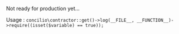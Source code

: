 Not ready for production yet...

Usage : ```concilio\contractor::get()->log(__FILE__, __FUNCTION__)->require((isset($variable) == true));```

